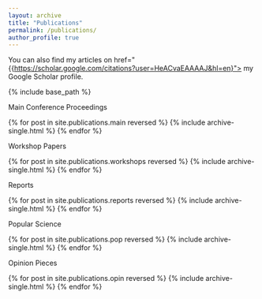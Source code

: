 ```yaml
---
layout: archive
title: "Publications"
permalink: /publications/
author_profile: true
---
```


You can also find my articles on href="{{https://scholar.google.com/citations?user=HeACvaEAAAAJ&hl=en}"> my Google Scholar profile</a>.</u>

{% include base_path %}

Main Conference Proceedings 

{% for post in site.publications.main reversed %}
  {% include archive-single.html %}
{% endfor %}

Workshop Papers

{% for post in site.publications.workshops reversed %}
  {% include archive-single.html %}
{% endfor %}

Reports

{% for post in site.publications.reports reversed %}
  {% include archive-single.html %}
{% endfor %}


Popular Science 

{% for post in site.publications.pop reversed %}
  {% include archive-single.html %}
{% endfor %}

Opinion Pieces 

{% for post in site.publications.opin reversed %}
  {% include archive-single.html %}
{% endfor %}


